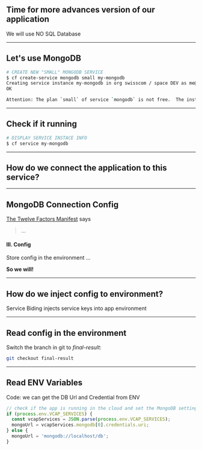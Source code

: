 ## Time for more advances version of our application

We will use NO SQL Database

---

## Let's use MongoDB

```bash
# CREATE NEW "SMALL" MONGODB SERVICE
$ cf create-service mongodb small my-mongodb
Creating service instance my-mongodb in org swisscom / space DEV as me@example.com...
OK

Attention: The plan `small` of service `mongodb` is not free.  The instance `mymmongodb` will incur a cost.  Contact your administrator if you think this is in error.
```

---

## Check if it running

```bash
# DISPLAY SERVICE INSTACE INFO
$ cf service my-mongodb
```


---

## How do we connect the application to this service?

---

## MongoDB Connection Config

[The Twelve Factors Manifest](http://12factor.net) says
>...
#### III. Config
Store config in the environment
...

**So we will!**

---

## How do we inject config to environment?

Service Biding injects service keys into app environment

---



## Read config in the environment

Switch the branch in git to _final-result_:

```bash
git checkout final-result
```

---

## Read ENV Variables

Code: we can get the DB Url and Credential from ENV

```js
// check if the app is running in the cloud and set the MongoDB settings accordingly
if (process.env.VCAP_SERVICES) {
  const vcapServices = JSON.parse(process.env.VCAP_SERVICES);
  mongoUrl = vcapServices.mongodb[0].credentials.uri;
} else {
  mongoUrl = 'mongodb://localhost/db';
}
```



